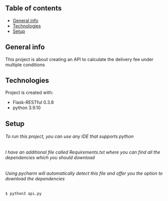 ## Table of contents
* [General info](#general-info)
* [Technologies](#technologies)
* [Setup](#setup)

## General info
This project is about creating an API to calculate the delivery fee under multiple conditions
	
## Technologies
Project is created with:
* Flask-RESTful 0.3.8
* python 3.9.10


	
## Setup
###### To run this project, you can use any IDE that supports python 
###### I have an additional file called Requirements.txt where you can find all the dependencies which you should download
###### Using pycharm will automatically detect this file and offer you the option to download the dependencies

```
$ python3 api.py
```
